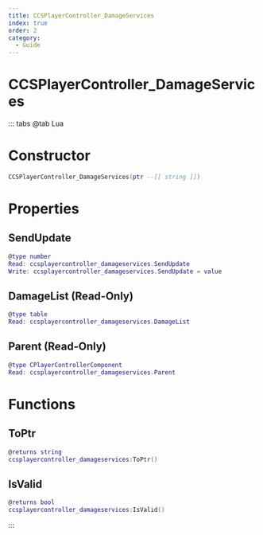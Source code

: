 ```yaml
---
title: CCSPlayerController_DamageServices
index: true
order: 2
category:
  - Guide
---
```


# CCSPlayerController_DamageServices

::: tabs
@tab Lua
# Constructor
```lua
CCSPlayerController_DamageServices(ptr --[[ string ]])
```
# Properties
## SendUpdate 
```lua
@type number
Read: ccsplayercontroller_damageservices.SendUpdate
Write: ccsplayercontroller_damageservices.SendUpdate = value
```
## DamageList (Read-Only)
```lua
@type table
Read: ccsplayercontroller_damageservices.DamageList
```
## Parent (Read-Only)
```lua
@type CPlayerControllerComponent
Read: ccsplayercontroller_damageservices.Parent
```
# Functions
## ToPtr
```lua
@returns string
ccsplayercontroller_damageservices:ToPtr()
```
## IsValid
```lua
@returns bool
ccsplayercontroller_damageservices:IsValid()
```

:::